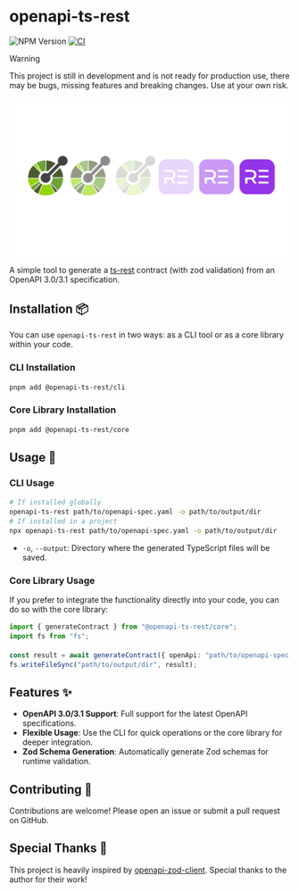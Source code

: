 # openapi-ts-rest

![NPM Version](https://img.shields.io/npm/v/%40openapi-ts-rest%2Fcore)
[![CI](https://github.com/Carminepo2/openapi-ts-rest/actions/workflows/ci.yml/badge.svg)](https://github.com/Carminepo2/openapi-ts-rest/actions/workflows/ci.yml)

> [!WARNING]  
> This project is still in development and is not ready for production use, there may be bugs, missing features and breaking changes.
> Use at your own risk.

<p align="center">
  <img src="./assets/images/openapi-ts-rest-avatar-light.png" />
</p>

A simple tool to generate a [ts-rest](https://github.com/ts-rest/ts-rest) contract (with zod validation) from an OpenAPI 3.0/3.1 specification.

## Installation 📦

You can use `openapi-ts-rest` in two ways: as a CLI tool or as a core library within your code.

### CLI Installation

```sh
pnpm add @openapi-ts-rest/cli
```

### Core Library Installation

```sh
pnpm add @openapi-ts-rest/core
```

## Usage 🚀

### CLI Usage

```sh
# If installed globally
openapi-ts-rest path/to/openapi-spec.yaml -o path/to/output/dir
# If installed in a project
npx openapi-ts-rest path/to/openapi-spec.yaml -o path/to/output/dir
```

- `-o`, `--output`: Directory where the generated TypeScript files will be saved.

### Core Library Usage

If you prefer to integrate the functionality directly into your code, you can do so with the core library:

```typescript
import { generateContract } from "@openapi-ts-rest/core";
import fs from "fs";

const result = await generateContract({ openApi: "path/to/openapi-spec.yaml" });
fs.writeFileSync("path/to/output/dir", result);
```

## Features ✨

- **OpenAPI 3.0/3.1 Support**: Full support for the latest OpenAPI specifications.
- **Flexible Usage**: Use the CLI for quick operations or the core library for deeper integration.
- **Zod Schema Generation**: Automatically generate Zod schemas for runtime validation.

## Contributing 🤝

Contributions are welcome! Please open an issue or submit a pull request on GitHub.

## Special Thanks 🙏

This project is heavily inspired by [openapi-zod-client](https://github.com/astahmer/openapi-zod-client).
Special thanks to the author for their work!
